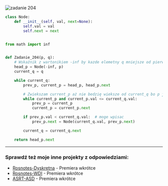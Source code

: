 <picture>
  <source srcset="../../srt/zbior_zadan/204.png" media="(prefers-color-scheme: light)">
  <source srcset="../../srt/zbior_zadan/black_204.png" media="(prefers-color-scheme: dark)">
  <img src="../../srt/zbior_zadan/black_204.png" alt="zadanie 204">
</picture>

```python
class Node:
    def __init__(self, val, next=None):
        self.val = val
        self.next = next


from math import inf


def Zadanie_204(p, q):
    # Wskaźnik z wartonikiem -inf by kazde elemetny q mniejsze od pierwszego p mogly sie wpisac po -inf
    head_p = Node(-inf, p)
    current_q = q

    while current_q:
        prev_p, current_p = head_p, head_p.next

        # Zwiekszam current_p aż nie bedzię wieksze od current_q bo p jest posortowane
        while current_p and current_p.val <= current_q.val:
            prev_p = current_p
            current_p = current_p.next

        if prev_p.val < current_q.val:  # moge wpisac
            prev_p.next = Node(current_q.val, prev_p.next)

        current_q = current_q.next

    return head_p.next
```


---
### Sprawdź też moje inne projekty z odpowiedziami:
- [Rosnotes-Dyskretna](https://github.com/kamilGie/Rosnotes-Dyskretna) - Premiera wkrótce
- [Rosnotes-WDI](https://github.com/kamilGie/Rosnotes-WDI) - Premiera wkrótce
- [ASRT-ASD](https://github.com/kamilGie/Rosnotes-Dyskretna) - Premiera wkrótce
